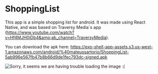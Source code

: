 # ShoppingList
This app is a simple shopping list for android. It was made using React Native, and was based on Traversy Media`s app (https://www.youtube.com/watch?v=Hf4MJH0jDb4&amp;ab_channel=TraversyMedia).

You can download the apk here: https://exp-shell-app-assets.s3.us-west-1.amazonaws.com/android/%40mateussartorio/ShoppingList-5ab996e567fb47b8b66d9de1fec793dc-signed.apk

<img src="https://user-images.githubusercontent.com/69646100/123479031-b3220180-d5d6-11eb-85b8-60431fff461e.png" alt="Sorry, it seems we are having trouble loading the image :(" widht="10%">
